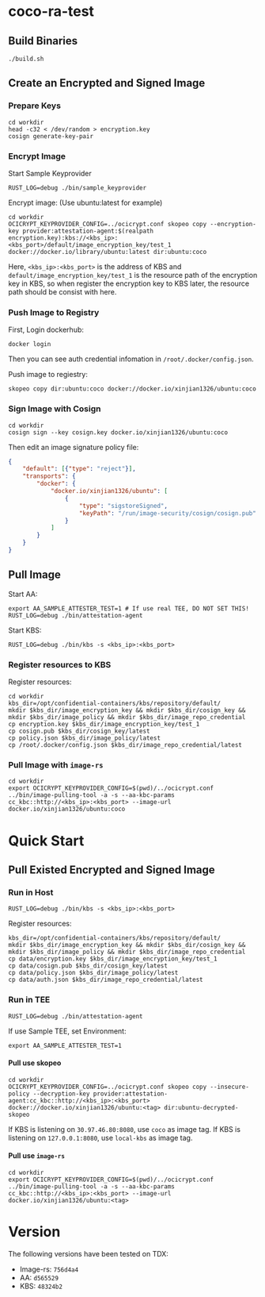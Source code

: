 # coco-ra-test

## Build Binaries

```shell
./build.sh
```

## Create an Encrypted and Signed Image

### Prepare Keys

```shell
cd workdir
head -c32 < /dev/random > encryption.key
cosign generate-key-pair
```

### Encrypt Image

Start Sample Keyprovider
```shell
RUST_LOG=debug ./bin/sample_keyprovider
```

Encrypt image: (Use ubuntu:latest for example)
```shell
cd workdir
OCICRYPT_KEYPROVIDER_CONFIG=../ocicrypt.conf skopeo copy --encryption-key provider:attestation-agent:$(realpath encryption.key):kbs://<kbs_ip>:<kbs_port>/default/image_encryption_key/test_1 docker://docker.io/library/ubuntu:latest dir:ubuntu:coco
```
Here, `<kbs_ip>:<kbs_port>` is the address of KBS and `default/image_encryption_key/test_1` is the resource path of the encryption key in KBS, so when register the encryption key to KBS later, the resource path should be consist with here.

### Push Image to Registry

First, Login dockerhub:
```shell
docker login
```
Then you can see auth credential infomation in `/root/.docker/config.json`.

Push image to regiestry:

```shell
skopeo copy dir:ubuntu:coco docker://docker.io/xinjian1326/ubuntu:coco
```

### Sign Image with Cosign

```shell
cd workdir
cosign sign --key cosign.key docker.io/xinjian1326/ubuntu:coco
```

Then edit an image signature policy file:
```json
{
    "default": [{"type": "reject"}], 
    "transports": {
        "docker": {
            "docker.io/xinjian1326/ubuntu": [
                {
                    "type": "sigstoreSigned",
                    "keyPath": "/run/image-security/cosign/cosign.pub"
                }
            ]
        }
    }
}
```


## Pull Image

Start AA:
```shell
export AA_SAMPLE_ATTESTER_TEST=1 # If use real TEE, DO NOT SET THIS!
RUST_LOG=debug ./bin/attestation-agent
```

Start KBS:
```shell
RUST_LOG=debug ./bin/kbs -s <kbs_ip>:<kbs_port>
```

### Register resources to KBS

Register resources:
```shell
cd workdir
kbs_dir=/opt/confidential-containers/kbs/repository/default/
mkdir $kbs_dir/image_encryption_key && mkdir $kbs_dir/cosign_key && mkdir $kbs_dir/image_policy && mkdir $kbs_dir/image_repo_credential
cp encryption.key $kbs_dir/image_encryption_key/test_1
cp cosign.pub $kbs_dir/cosign_key/latest
cp policy.json $kbs_dir/image_policy/latest
cp /root/.docker/config.json $kbs_dir/image_repo_credential/latest
```

### Pull Image with `image-rs`

```shell
cd workdir
export OCICRYPT_KEYPROVIDER_CONFIG=$(pwd)/../ocicrypt.conf
../bin/image-pulling-tool -a -s --aa-kbc-params cc_kbc::http://<kbs_ip>:<kbs_port> --image-url docker.io/xinjian1326/ubuntu:coco
```

# Quick Start

## Pull Existed Encrypted and Signed Image

### Run in Host

```
RUST_LOG=debug ./bin/kbs -s <kbs_ip>:<kbs_port>
```
Register resources:
```shell
kbs_dir=/opt/confidential-containers/kbs/repository/default/
mkdir $kbs_dir/image_encryption_key && mkdir $kbs_dir/cosign_key && mkdir $kbs_dir/image_policy && mkdir $kbs_dir/image_repo_credential
cp data/encryption.key $kbs_dir/image_encryption_key/test_1
cp data/cosign.pub $kbs_dir/cosign_key/latest
cp data/policy.json $kbs_dir/image_policy/latest
cp data/auth.json $kbs_dir/image_repo_credential/latest
```

### Run in TEE

```shell
RUST_LOG=debug ./bin/attestation-agent
```
If use Sample TEE, set Environment:
```shell
export AA_SAMPLE_ATTESTER_TEST=1
```

#### Pull use skopeo
```
cd workdir
OCICRYPT_KEYPROVIDER_CONFIG=../ocicrypt.conf skopeo copy --insecure-policy --decryption-key provider:attestation-agent:cc_kbc::http://<kbs_ip>:<kbs_port> docker://docker.io/xinjian1326/ubuntu:<tag> dir:ubuntu-decrypted-skopeo
```

If KBS is listening on `30.97.46.80:8080`, use `coco` as image tag.
If KBS is listening on `127.0.0.1:8080`, use `local-kbs` as image tag.

#### Pull use `image-rs`
```
cd workdir
export OCICRYPT_KEYPROVIDER_CONFIG=$(pwd)/../ocicrypt.conf
../bin/image-pulling-tool -a -s --aa-kbc-params cc_kbc::http://<kbs_ip>:<kbs_port> --image-url docker.io/xinjian1326/ubuntu:<tag>
```

# Version

The following versions have been tested on TDX:
- Image-rs: `756d4a4`
- AA: `d565529`
- KBS: `48324b2`